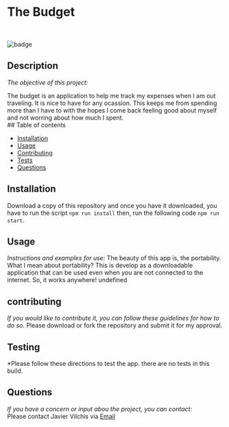 # The Budget

<br>

![badge](https://img.shields.io/badge/license-Apache,Open-brightgreen)<br />

## Description 

*The objective of this project:* 

The budget is an application to help me track my expenses when I am out traveling. It is nice to have for any ocassion. This keeps me from spending more than I have to with the hopes I come back feeling good about myself and not worring about how much I spent.<br>## Table of contents
* [Installation](#installation)
* [Usage](#usage)
* [Contributing](#contributing)
* [Tests](#testing)
* [Questions](#questions)
## Installation
Download a copy of this repository and once you have it downloaded, you have to run the script ```npm run install``` then, run the following code ```npm run start```.
## Usage 
  
*Instructions and examples for use:*
The beauty of this app is, the portability. What I mean about portability? This is develop as a downloadable application that can be used even when you are not connected to the internet. So, it works anywhere!
undefined
## contributing
  
*If you would like to contribute it, you can follow these guidelines for how to do so.*
Please download or fork the repository and submit it for my approval.
## Testing
*Please follow these directions to test the app.
there are no tests in this build.
## Questions

*If you have a concern or input abou the project, you can contact:*
<br>
Please contact Javier Vilchis via [Email](Javivilchis@gmail.com)